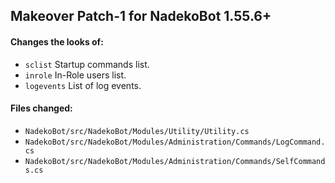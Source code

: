 ## Makeover Patch-1 for NadekoBot 1.55.6+

#### Changes the looks of:
- `sclist` Startup commands list.
- `inrole` In-Role users list.
- `logevents` List of log events.

#### Files changed:
- `NadekoBot/src/NadekoBot/Modules/Utility/Utility.cs`
- `NadekoBot/src/NadekoBot/Modules/Administration/Commands/LogCommand.cs`
- `NadekoBot/src/NadekoBot/Modules/Administration/Commands/SelfCommands.cs`
